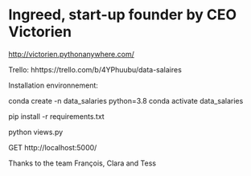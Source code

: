 # Ingreed, start-up founder by CEO Victorien

http://victorien.pythonanywhere.com/

Trello: hhttps://trello.com/b/4YPhuubu/data-salaires


Installation environnement:

conda create -n data_salaries python=3.8
conda activate data_salaries

pip install -r requirements.txt

python views.py

GET http://localhost:5000/

Thanks to the team François, Clara and Tess
